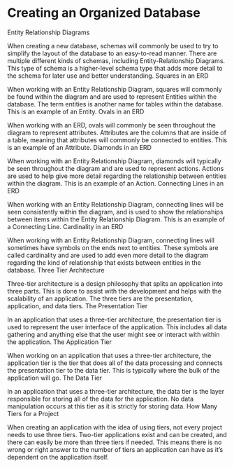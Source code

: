 # Creating an Organized Database

Entity Relationship Diagrams

When creating a new database, schemas will commonly be used to try to simplify the layout of the database to an easy-to-read manner. There are multiple different kinds of schemas, including Entity-Relationship Diagrams. This type of schema is a higher-level schema type that adds more detail to the schema for later use and better understanding.
Squares in an ERD

When working with an Entity Relationship Diagram, squares will commonly be found within the diagram and are used to represent Entities within the database. The term entities is another name for tables within the database.
This is an example of an Entity.
Ovals in an ERD

When working with an ERD, ovals will commonly be seen throughout the diagram to represent attributes. Attributes are the columns that are inside of a table, meaning that attributes will commonly be connected to entities.
This is an example of an Attribute.
Diamonds in an ERD

When working with an Entity Relationship Diagram, diamonds will typically be seen throughout the diagram and are used to represent actions. Actions are used to help give more detail regarding the relationship between entities within the diagram.
This is an example of an Action.
Connecting Lines in an ERD

When working with an Entity Relationship Diagram, connecting lines will be seen consistently within the diagram, and is used to show the relationships between items within the Entity Relationship Diagram.
This is an example of a Connecting Line.
Cardinality in an ERD

When working with an Entity Relationship Diagram, connecting lines will sometimes have symbols on the ends next to entities. These symbols are called cardinality and are used to add even more detail to the diagram regarding the kind of relationship that exists between entities in the database.
Three Tier Architecture

Three-tier architecture is a design philosophy that splits an application into three parts. This is done to assist with the development and helps with the scalability of an application. The three tiers are the presentation, application, and data tiers.
The Presentation Tier

In an application that uses a three-tier architecture, the presentation tier is used to represent the user interface of the application. This includes all data gathering and anything else that the user might see or interact with within the application.
The Application Tier

When working on an application that uses a three-tier architecture, the application tier is the tier that does all of the data processing and connects the presentation tier to the data tier. This is typically where the bulk of the application will go.
The Data Tier

In an application that uses a three-tier architecture, the data tier is the layer responsible for storing all of the data for the application. No data manipulation occurs at this tier as it is strictly for storing data.
How Many Tiers for a Project

When creating an application with the idea of using tiers, not every project needs to use three tiers. Two-tier applications exist and can be created, and there can easily be more than three tiers if needed. This means there is no wrong or right answer to the number of tiers an application can have as it’s dependent on the application itself.
